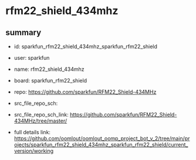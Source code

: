 # rfm22_shield_434mhz
 
## summary 
* id: sparkfun_rfm22_shield_434mhz_sparkfun_rfm22_shield
* user: sparkfun
* name: rfm22_shield_434mhz
* board: sparkfun_rfm22_shield
* repo: https://github.com/sparkfun/RFM22_Shield-434MHz



* src_file_repo_sch: 
* src_file_repo_sch_link: https://github.com/sparkfun/RFM22_Shield-434MHz/tree/master/
* full details link: https://github.com/oomlout/oomlout_oomp_project_bot_v_2/tree/main/projects/sparkfun_rfm22_shield_434mhz_sparkfun_rfm22_shield/current_version/working  







